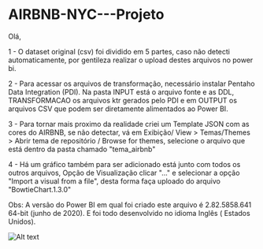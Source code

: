 # AIRBNB-NYC---Projeto

Olá,

1 - O dataset original (csv) foi dividido em 5 partes, caso não detecti automaticamente, por gentileza
realizar o upload destes arquivos no power bi.

2 - Para acessar os arquivos de transformação, necessário instalar Pentaho Data Integration (PDI).
Na pasta INPUT está o arquivo fonte e as DDL, TRANSFORMACAO os arquivos ktr gerados pelo PDI e em
OUTPUT os arquivos CSV que podem ser diretamente alimentados ao Power BI.

3 - Para tornar mais proximo da realidade criei um Template JSON com as cores do AIRBNB, se não detectar,
vá em Exibição/ View > Temas/Themes > Abrir tema de repositório / Browse for themes, selecione o arquivo que 
está dentro da pasta chamado "tema_airbnb"

4 - Há um gráfico também para ser adicionado está junto com todos os outros arquivos, Opção de Visualização
clicar "..." e selecionar a opção "Import a visual from a file", desta forma faça uploado do arquivo
"BowtieChart.1.3.0"

Obs: A versão do Power BI em qual foi criado este arquivo é 2.82.5858.641 64-bit (junho de 2020). E foi todo
desenvolvido no idioma Inglês ( Estados Unidos).


![Alt text](/https://github.com/cezarmendes/AIRBNB-NYC---Projeto/blob/master/2.POWER_BI/capa.PNG?raw=true)
